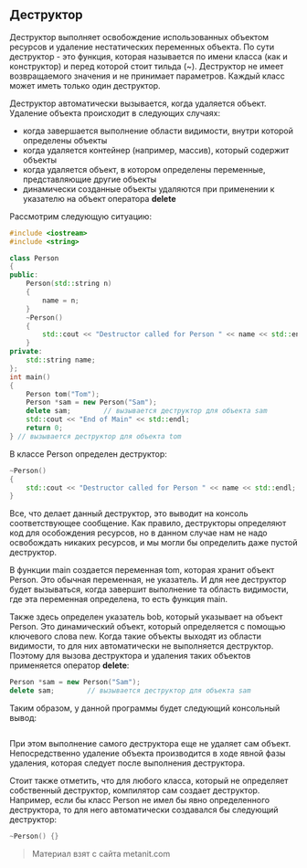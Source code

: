 ## Деструктор

Деструктор выполняет освобождение использованных объектом ресурсов и удаление нестатических переменных объекта. По сути деструктор  - это функция, которая называется по имени класса (как и конструктор) и перед которой стоит тильда (~). Деструктор не имеет возвращаемого значения и не принимает параметров. Каждый класс может иметь только один деструктор.

Деструктор автоматически вызывается, когда удаляется объект. Удаление объекта происходит в следующих случаях:
- когда завершается выполнение области видимости, внутри которой определены объекты
- когда удаляется контейнер (например, массив), который содержит объекты
- когда удаляется объект, в котором определены переменные, представляющие другие объекты
- динамически созданные объекты удаляются при применении к указателю на объект оператора **delete**

Рассмотрим следующую ситуацию:

```cpp
#include <iostream>
#include <string>

class Person
{
public: 
    Person(std::string n)
    {
        name = n;
    }
    ~Person()
    {
        std::cout << "Destructor called for Person " << name << std::endl;
    }
private:
    std::string name;
};
int main()
{
    Person tom("Tom");
    Person *sam = new Person("Sam");
    delete sam;        // вызывается деструктор для объекта sam
    std::cout << "End of Main" << std::endl;
    return 0;
} // вызывается деструктор для объекта tom
```

В классе Person определен деструктор:

```cpp
~Person()
{
    std::cout << "Destructor called for Person " << name << std::endl;
}
```

Все, что делает данный деструктор, это выводит на консоль соответствующее сообщение. Как правило, деструкторы определяют код для особождения ресурсов, но в данном случае нам не надо освобождать никаких ресурсов, и мы могли бы определить даже пустой деструктор.

В функции main создается переменная tom, которая хранит объект Person. Это обычная переменная, не указатель. И для нее деструктор будет вызываться, когда завершит выполнение та область видимости, где эта переменная определена, то есть функция main.

Также здесь определен указатель bob, который указывает на объект Person. Это динамический объект, который определяется с помощью ключевого слова new. Когда такие объекты выходят из области видимости, то для них автоматически не выполняется деструктор. Поэтому для вызова деструктора и удаления таких объектов применяется оператор **delete**:

```cpp
Person *sam = new Person("Sam");
delete sam;        // вызывается деструктор для объекта sam
```

Таким образом, у данной программы будет следующий консольный вывод:

```

```

При этом выполнение самого деструктора еще не удаляет сам объект. Непосредственно удаление объекта производится в ходе явной фазы удаления, которая следует после выполнения деструктора.

Стоит также отметить, что для любого класса, который не определяет собственный деструктор, компилятор сам создает деструктор. Например, если бы класс Person не имел бы явно определенного деструктора, то для него автоматически создавался бы следующий деструктор:

```cpp
~Person() {}
```


> Материал взят с сайта metanit.com